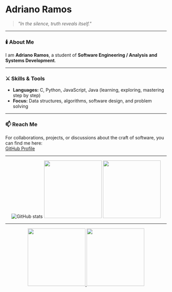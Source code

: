 # Adriano Ramos

> *"In the silence, truth reveals itself."*

---

### 🕯️ About Me  
I am **Adriano Ramos**, a student of **Software Engineering / Analysis and Systems Development**.   

---

### ⚔️ Skills & Tools  
- **Languages:** C, Python, JavaScript, Java (learning, exploring, mastering step by step)  
- **Focus:** Data structures, algorithms, software design, and problem solving  

---

### 📫 Reach Me  
For collaborations, projects, or discussions about the craft of software, you can find me here:  
[GitHub Profile](https://github.com/Adriannoo)  

---

<p align="center">
  <img src="https://github-readme-stats.vercel.app/api?username=Adriannoo&show_icons=true&theme=dark" alt="GitHub stats"/>
  <img loading="lazy" height="180em" src="https://github-readme-stats.vercel.app/api/top-langs/?username=Adriannoo&layout=compact&langs_count=7&theme=dark"/>
  <img loading="lazy" height="180em" src="https://github-readme-stats.vercel.app/api?username=Adriannoo&show_icons=true&theme=dark&include_all_commits=true&count_private=true"/>
</p>

---

<div align="center">
<a href="https://github.com/seu-usuário-aqui">
<img loading="lazy" height="180em" src="https://github-readme-stats.vercel.app/api/top-langs/?username=Adriannoo&layout=compact&langs_count=7&theme=dark"/>
<img loading="lazy" height="180em" src="https://github-readme-stats.vercel.app/api?username=Adriannoo&show_icons=true&theme=dark&include_all_commits=true&count_private=true"/>
</div>
